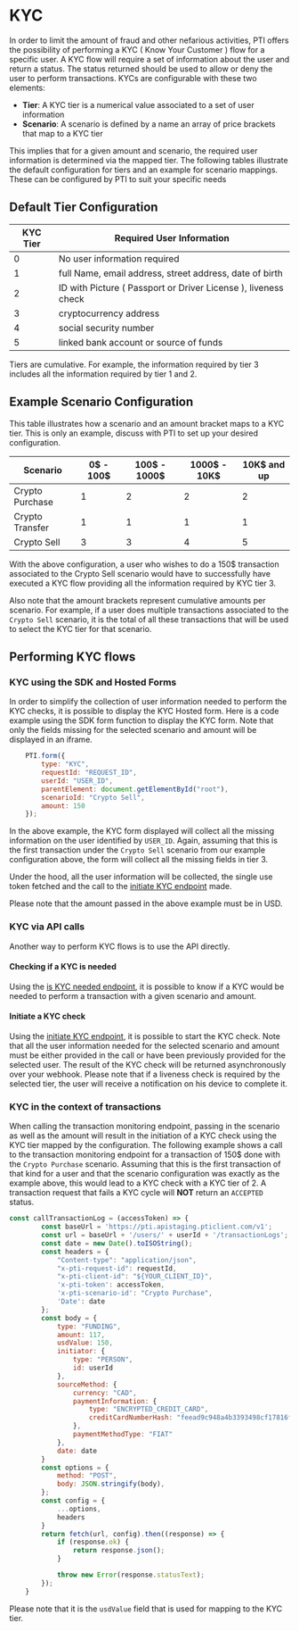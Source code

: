 # KYC

In order to limit the amount of fraud and other nefarious activities, PTI offers the possibility of performing a KYC ( Know Your Customer ) flow for a specific user.
A KYC flow will require a set of information about the user and return a status. The status returned should be used to allow or deny the user to perform transactions.
KYCs are configurable with these two elements:

* **Tier**: A KYC tier is a numerical value associated to a set of user information
* **Scenario**: A scenario is defined by a name an array of price brackets that map to a KYC tier

This implies that for a given amount and scenario, the required user information is determined via the mapped tier. The following tables illustrate the default configuration 
for tiers and an example for scenario mappings.
These can be configured by PTI to suit your specific needs

## Default Tier Configuration

| KYC Tier | Required User Information                                      |
|----------|----------------------------------------------------------------|
| 0        | No user information required                                   |  
| 1        | full Name, email address, street address, date of birth        |  
| 2        | ID with Picture ( Passport or Driver License ), liveness check |
| 3        | cryptocurrency address                                         |
| 4        | social security number                                         |
| 5        | linked bank account or source of funds                         |

Tiers are cumulative. For example, the information required by tier 3 includes all the information required by tier 1 and 2.

## Example Scenario Configuration

This table illustrates how a scenario and an amount bracket maps to a KYC tier.
This is only an example, discuss with PTI to set up your desired configuration. 

| Scenario        | 0$ - 100$                              | 100$ - 1000$ | 1000$ - 10K$ | 10K$ and up |
|-----------------|----------------------------------------|--------------|--------------|-------------|
| Crypto Purchase | 1                                      | 2            | 2            | 2           |  
| Crypto Transfer | 1                                      | 1            | 1            | 1           |
| Crypto Sell     | 3                                      | 3            | 4            | 5           |

With the above configuration, a user who wishes to do a 150$ transaction associated to the Crypto Sell scenario 
would have to successfully have executed a KYC flow providing all the information required by KYC tier 3.

Also note that the amount brackets represent cumulative amounts per scenario. For example, if a user does multiple transactions
associated to the `Crypto Sell` scenario, it is the total of all these transactions that will be used to select the KYC tier for that scenario.


## Performing KYC flows

### KYC using the SDK and Hosted Forms

In order to simplify the collection of user information needed to perform the KYC checks, it is possible to display the KYC Hosted form. Here is a code
example using the SDK form function to display the KYC form. Note that only the fields missing for the selected scenario and amount will be displayed in an iframe.

```js
    PTI.form({
        type: "KYC",
        requestId: "REQUEST_ID",
        userId: "USER_ID",
        parentElement: document.getElementById("root"),
        scenarioId: "Crypto Sell",
        amount: 150
    });
```

In the above example, the KYC form displayed will collect all the missing information on the user identified by `USER_ID`. Again, assuming that this
is the first transaction under the `Crypto Sell` scenario from our example configuration above, the form will collect all the missing fields in tier 3.

Under the hood, all the user information will be collected, the single use token fetched and the call to the [initiate KYC endpoint](https://provenancetech.github.io/pti-docs/api/v1/#/default/post_users__userId__kyc) made.

Please note that the amount passed in the above example must be in USD.

### KYC via API calls

Another way to perform KYC flows is to use the API directly.

#### Checking if a KYC is needed

Using the [is KYC needed endpoint](https://provenancetech.github.io/pti-docs/api/v1/#/default/get_users__userId__kyc_needed),
it is possible to know if a KYC would be needed to perform a transaction with a given scenario and amount.

#### Initiate a KYC check

Using the [initiate KYC endpoint](https://provenancetech.github.io/pti-docs/api/v1/#/default/post_users__userId__kyc), it is possible to start the KYC check.
Note that all the user information needed for the selected scenario and amount must be either provided in the call or have been previously provided for the
selected user. The result of the KYC check will be returned asynchronously over your webhook. Please note that if a liveness check is required by the selected
tier, the user will receive a notification on his device to complete it.

### KYC in the context of transactions

When calling the transaction monitoring endpoint, passing in the scenario as well as the amount will result in the initiation of a KYC check using the
KYC tier mapped by the configuration. The following example shows a call to the transaction monitoring endpoint for a transaction of 150$ done with
the `Crypto Purchase` scenario. Assuming that this is the first transaction of that kind for a user and that the scenario configuration was exactly as the example above, 
this would lead to a KYC check with a KYC tier of 2. A transaction request that fails a KYC cycle will **NOT** return an `ACCEPTED` status.

```js
const callTransactionLog = (accessToken) => {
        const baseUrl = 'https://pti.apistaging.pticlient.com/v1';
        const url = baseUrl + '/users/' + userId + '/transactionLogs';
        const date = new Date().toISOString();
        const headers = {
            "Content-type": "application/json",
            "x-pti-request-id": requestId,
            "x-pti-client-id": "${YOUR_CLIENT_ID}",
            'x-pti-token': accessToken,
            'x-pti-scenario-id': "Crypto Purchase",
            'Date': date
        };
        const body = {
            type: "FUNDING",
            amount: 117,
            usdValue: 150,
            initiator: {
                type: "PERSON",
                id: userId
            },
            sourceMethod: {
                currency: "CAD",
                paymentInformation: {
                    type: "ENCRYPTED_CREDIT_CARD",
                    creditCardNumberHash: "feead9c948a4b3393498cf17816fb289c2d4d80d4ffb5b11a7171c5f6c48f573"
                },
                paymentMethodType: "FIAT"
            },
            date: date
        }
        const options = {
            method: "POST",
            body: JSON.stringify(body),
        };
        const config = {
            ...options,
            headers
        }
        return fetch(url, config).then((response) => {
            if (response.ok) {
                return response.json();
            }

            throw new Error(response.statusText);
        });
    }
```

Please note that it is the `usdValue` field that is used for mapping to the KYC tier.
